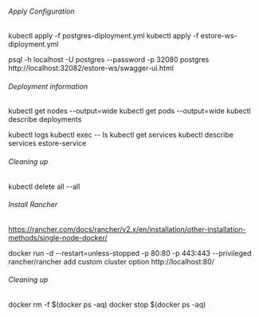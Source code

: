 ###### Apply Configuration 
kubectl apply -f postgres-diployment.yml
kubectl apply -f estore-ws-diployment.yml

psql -h localhost -U postgres --password -p 32080 postgres
http://localhost:32082/estore-ws/swagger-ui.html

###### Deployment information
kubectl get nodes --output=wide
kubectl get pods --output=wide
kubectl describe deployments <name>

kubectl logs <IPOD name>
kubectl exec <IPOD name> -- ls
kubectl get services
kubectl describe services estore-service

###### Cleaning up
kubectl delete all --all

###### Install Rancher
https://rancher.com/docs/rancher/v2.x/en/installation/other-installation-methods/single-node-docker/

docker run -d --restart=unless-stopped -p 80:80 -p 443:443 --privileged rancher/rancher
add custom cluster option
http://localhost:80/

###### Cleaning up 
docker rm -f $(docker ps -aq)
docker stop $(docker ps -aq)

